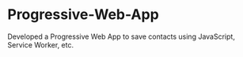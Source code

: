 # Progressive-Web-App

Developed a Progressive Web App to save contacts using JavaScript, Service Worker, etc.

